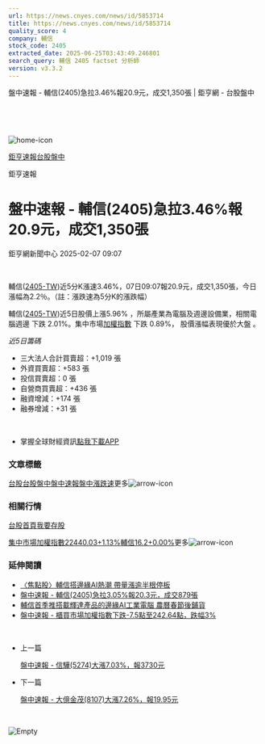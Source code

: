 ```yaml
---
url: https://news.cnyes.com/news/id/5853714
title: https://news.cnyes.com/news/id/5853714
quality_score: 4
company: 輔信
stock_code: 2405
extracted_date: 2025-06-25T03:43:49.246801
search_query: 輔信 2405 factset 分析師
version: v3.3.2
---
```


盤中速報 - 輔信(2405)急拉3.46%報20.9元，成交1,350張 | 鉅亨網 - 台股盤中

‌

‌

![home-icon](/assets/icons/breadCrumb/symbol-icon-home.svg)

[鉅亨速報](/news/cat/anue_live)[台股盤中](/news/cat/tw_live)

鉅亨速報

# 盤中速報 - 輔信(2405)急拉3.46%報20.9元，成交1,350張

鉅亨網新聞中心 2025-02-07 09:07

‌

輔信([2405-TW](https://www.cnyes.com/twstock/2405))近5分K漲速3.46%，07日09:07報20.9元，成交1,350張，今日漲幅為2.2％。（註：漲跌速為5分K的漲跌幅）

輔信([2405-TW](https://www.cnyes.com/twstock/2405))近5日股價上漲5.96% ，所屬產業為電腦及週邊設備業，相關電腦週邊 下跌 2.01%。集中市場[加權指數](https://invest.cnyes.com/index/TWS/TSE01) 下跌 0.89%， 股價漲幅表現優於大盤 。

*近5日籌碼*

* 三大法人合計買賣超：+1,019 張
* 外資買賣超：+583 張
* 投信買賣超：0 張
* 自營商買賣超：+436 張
* 融資增減：+174 張
* 融券增減：+31 張

‌

* 掌握全球財經資訊[點我下載APP](http://www.cnyes.com/app/?utm_source=mweb&utm_medium=HamMenuBanner&utm_campaign=fixed&utm_content=entr)

### 文章標籤

[台股](https://news.cnyes.com/tag/台股 "台股")[台股盤中](https://news.cnyes.com/tag/台股盤中 "台股盤中")[盤中速報](https://news.cnyes.com/tag/盤中速報 "盤中速報")[盤中漲跌速](https://news.cnyes.com/tag/盤中漲跌速 "盤中漲跌速")更多![arrow-icon](/assets/icons/arrows/arrow-down.svg)

### 相關行情

[台股首頁](https://www.cnyes.com/twstock)[我要存股](https://supr.link/8OHaU)

[集中市場加權指數22440.03+1.13%](https://invest.cnyes.com/index/TWS/TSE01)[輔信16.2+0.00%](https://www.cnyes.com/twstock/2405)更多![arrow-icon](/assets/icons/arrows/arrow-down.svg)

### 延伸閱讀

* [〈焦點股〉輔信搭邊緣AI熱潮 帶量漲逾半根停板](/news/id/5852678)
* [盤中速報 - 輔信(2405)急拉3.05%報20.3元，成交879張](/news/id/5852455)
* [輔信首季推搭載輝達產品的邊緣AI工業電腦 農曆春節後鋪貨](/news/id/5838196)
* [盤中速報 - 櫃買市場加權指數下跌-7.5點至242.64點，跌幅3%](/news/id/5835063)

‌

* 上一篇

  [盤中速報 - 信驊(5274)大漲7.03%，報3730元](/news/id/5854009)
* 下一篇

  [盤中速報 - 大億金茂(8107)大漲7.26%，報19.95元](/news/id/5852832)

‌

![Empty](/assets/icons/skeleton/empty-image.svg)

‌